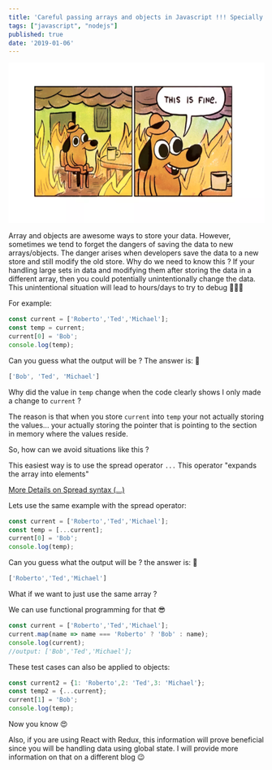 ```yaml
---
title: 'Careful passing arrays and objects in Javascript !!! Specially with BIG data sets.'
tags: ["javascript", "nodejs"]
published: true
date: '2019-01-06'
---
```


<img width="560px" height="315px" src="../src/images/itsOkItsFine.png"/>

Array and objects are awesome ways to store your data. However, sometimes we tend to forget the dangers of saving the data to new arrays/objects. The danger arises when developers save the data to a new store and still modify the old store. Why do we need to know this ? If your handling large sets in data and modifying them after storing the data in a different array, then you could potentially unintentionally change the data. This unintentional situation will lead to hours/days to try to debug 💩💩💩

For example:

```javascript
const current = ['Roberto','Ted','Michael'];
const temp = current;
current[0] = 'Bob';
console.log(temp);
```

Can you guess what the output will be ? The answer is:  💩

```javascript
['Bob', 'Ted', 'Michael']
```

Why did the value in `temp` change when the code clearly shows I only made a change to `current` ?

The reason is that when you store `current` into `temp` your not actually storing the values... your actually storing the pointer that is pointing to the section in memory where the values reside.

So, how can we avoid situations like this ?

This easiest way is to use the spread operator `...` This operator "expands the array into elements" 

[More Details on Spread syntax (...)](https://developer.mozilla.org/en-US/docs/Web/JavaScript/Reference/Operators/Spread_syntax)

Lets use the same example with the spread operator:

```javascript
const current = ['Roberto','Ted','Michael'];
const temp = [...current];
current[0] = 'Bob';
console.log(temp);
```

Can you guess what the output will be ? the answer is: 🥳

```javascript
['Roberto','Ted','Michael']
```

What if we want to just use the same array ?

We can use functional programming for that 😎

```javascript
const current = ['Roberto','Ted','Michael'];
current.map(name => name === 'Roberto' ? 'Bob' : name);
console.log(current);
//output: ['Bob','Ted','Michael']; 
```

These test cases can also be applied to objects:

```javascript
const current2 = {1: 'Roberto',2: 'Ted',3: 'Michael'};
const temp2 = {...current};
current[1] = 'Bob';
console.log(temp);
```

Now you know 😍

Also, if you are using React with Redux, this information will prove beneficial since you will be handling data using global state. I will provide more information on that on a different blog 😉

